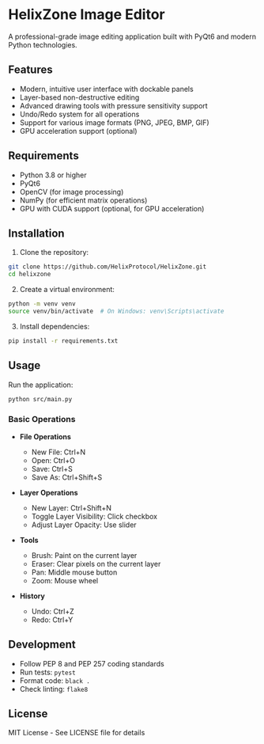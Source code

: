 # HelixZone Image Editor

A professional-grade image editing application built with PyQt6 and modern Python technologies.

## Features

- Modern, intuitive user interface with dockable panels
- Layer-based non-destructive editing
- Advanced drawing tools with pressure sensitivity support
- Undo/Redo system for all operations
- Support for various image formats (PNG, JPEG, BMP, GIF)
- GPU acceleration support (optional)

## Requirements

- Python 3.8 or higher
- PyQt6
- OpenCV (for image processing)
- NumPy (for efficient matrix operations)
- GPU with CUDA support (optional, for GPU acceleration)

## Installation

1. Clone the repository:
```bash
git clone https://github.com/HelixProtocol/HelixZone.git
cd helixzone
```

2. Create a virtual environment:
```bash
python -m venv venv
source venv/bin/activate  # On Windows: venv\Scripts\activate
```

3. Install dependencies:
```bash
pip install -r requirements.txt
```

## Usage

Run the application:
```bash
python src/main.py
```

### Basic Operations

- **File Operations**
  - New File: Ctrl+N
  - Open: Ctrl+O
  - Save: Ctrl+S
  - Save As: Ctrl+Shift+S

- **Layer Operations**
  - New Layer: Ctrl+Shift+N
  - Toggle Layer Visibility: Click checkbox
  - Adjust Layer Opacity: Use slider

- **Tools**
  - Brush: Paint on the current layer
  - Eraser: Clear pixels on the current layer
  - Pan: Middle mouse button
  - Zoom: Mouse wheel

- **History**
  - Undo: Ctrl+Z
  - Redo: Ctrl+Y

## Development

- Follow PEP 8 and PEP 257 coding standards
- Run tests: `pytest`
- Format code: `black .`
- Check linting: `flake8`

## License

MIT License - See LICENSE file for details
